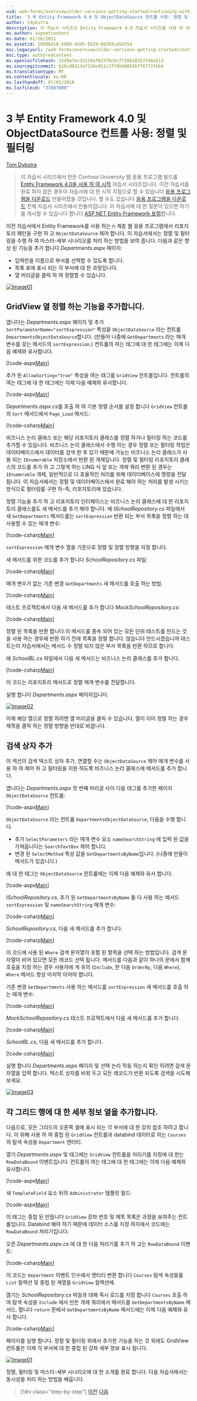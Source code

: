 ```yaml
---
uid: web-forms/overview/older-versions-getting-started/continuing-with-ef/using-the-entity-framework-and-the-objectdatasource-control-part-3-sorting-and-filtering
title: '3 부 Entity Framework 4.0 및 ObjectDataSource 컨트롤 사용: 정렬 및 필터링 | Microsoft Docs'
author: tdykstra
description: 이 자습서 시리즈의 Entity Framework 4.0 자습서 시리즈를 사용 하 여 시작 하 여 만든 Contoso University 웹 응용 프로그램 기반으로 합니다. 필자는 중...
ms.author: aspnetcontent
ms.date: 01/26/2011
ms.assetid: 2990bd10-590d-43d5-9529-6b503ce5455d
msc.legacyurl: /web-forms/overview/older-versions-getting-started/continuing-with-ef/using-the-entity-framework-and-the-objectdatasource-control-part-3-sorting-and-filtering
msc.type: authoredcontent
ms.openlocfilehash: 15d9a7ecd3119af02576cbcf728828353748a513
ms.sourcegitcommit: b28cd0313af316c051c2ff8549865bff67f2fbb4
ms.translationtype: MT
ms.contentlocale: ko-KR
ms.lasthandoff: 07/05/2018
ms.locfileid: "37807000"
---
```

<a name="using-the-entity-framework-40-and-the-objectdatasource-control-part-3-sorting-and-filtering"></a>3 부 Entity Framework 4.0 및 ObjectDataSource 컨트롤 사용: 정렬 및 필터링
====================
[Tom Dykstra](https://github.com/tdykstra)

> 이 자습서 시리즈에서 만든 Contoso University 웹 응용 프로그램 빌드를 [Entity Framework 4.0을 사용 하 여 시작](https://asp.net/entity-framework/tutorials#Getting%20Started) 자습서 시리즈입니다. 이전 자습서를 완료 하지 않은 경우이 자습서에 대 한 시작 지점으로 할 수 있습니다 [응용 프로그램을 다운로드](https://code.msdn.microsoft.com/ASPNET-Web-Forms-97f8ee9a) 만들어졌을 것입니다. 할 수도 있습니다 [응용 프로그램을 다운로드](https://code.msdn.microsoft.com/ASPNET-Web-Forms-6c7197aa) 전체 자습서 시리즈에서 만들어집니다. 이 자습서에 대 한 질문이 있으면 하기를 게시할 수 있습니다 합니다 [ASP.NET Entity Framework 포럼](https://forums.asp.net/1227.aspx)합니다.


이전 자습서에서 Entity Framework를 사용 하는 n 계층 웹 응용 프로그램에서 리포지토리 패턴을 구현 하 고 `ObjectDataSource` 제어 합니다. 이 자습서에서는 정렬 및 필터링을 수행 하 여 마스터-세부 시나리오를 처리 하는 방법을 보여 줍니다. 다음과 같은 향상 된 기능을 추가 합니다 *Departments.aspx* 페이지:

- 입력란을 이름으로 부서를 선택할 수 있도록 합니다.
- 목록 표에 표시 되는 각 부서에 대 한 과정입니다.
- 열 머리글을 클릭 하 여 정렬할 수 있습니다.

[![Image01](using-the-entity-framework-and-the-objectdatasource-control-part-3-sorting-and-filtering/_static/image2.png)](using-the-entity-framework-and-the-objectdatasource-control-part-3-sorting-and-filtering/_static/image1.png)

## <a name="adding-the-ability-to-sort-gridview-columns"></a>GridView 열 정렬 하는 기능을 추가합니다.

엽니다는 *Departments.aspx* 페이지 및 추가 `SortParameterName="sortExpression"` 특성을 `ObjectDataSource` 라는 컨트롤 `DepartmentsObjectDataSource`합니다. (만들어 나중에 `GetDepartments` 라는 매개 변수를 갖는 메서드의 `sortExpression`.) 컨트롤의 여는 태그에 대 한 태그에는 이제 다음 예제와 유사합니다.

[!code-aspx[Main](using-the-entity-framework-and-the-objectdatasource-control-part-3-sorting-and-filtering/samples/sample1.aspx)]

추가 된 `AllowSorting="true"` 특성을 여는 태그를 `GridView` 컨트롤입니다. 컨트롤의 여는 태그에 대 한 태그에는 이제 다음 예제와 유사합니다.

[!code-aspx[Main](using-the-entity-framework-and-the-objectdatasource-control-part-3-sorting-and-filtering/samples/sample2.aspx)]

*Departments.aspx.cs*를 호출 하 여 기본 정렬 순서를 설정 합니다 `GridView` 컨트롤의 `Sort` 메서드에서 `Page_Load` 메서드:

[!code-csharp[Main](using-the-entity-framework-and-the-objectdatasource-control-part-3-sorting-and-filtering/samples/sample3.cs)]

비즈니스 논리 클래스 또는 해당 리포지토리 클래스를 정렬 하거나 필터링 하는 코드를 추가할 수 있습니다. 비즈니스 논리 클래스에서 수행 하는 경우 정렬 또는 필터링 작업은 데이터베이스에서 데이터를 검색 한 후 있기 때문에 가능는 비즈니스 논리 클래스가 사용 되는 `IEnumerable` 저장소에서 반환 된 개체입니다. 정렬 및 필터링 리포지토리 클래스의 코드를 추가 하 고 그렇게 하는 LINQ 식 앞 또는 개체 쿼리 변환 된 경우는 `IEnumerable` 개체, 일반적으로 더 효율적인 처리를 위해 데이터베이스에 명령을 전달 됩니다. 이 자습서에서는 정렬 및 데이터베이스에서 완료 해야 하는 처리를 발생 시키는 방식으로 필터링를 구현 하-즉, 리포지토리에 있습니다.

정렬 기능을 추가 하 고 리포지토리 인터페이스는 비즈니스 논리 클래스에 대 한 리포지토리 클래스를도 새 메서드를 추가 해야 합니다. 에 *ISchoolRepository.cs* 파일에서 새 `GetDepartments` 메서드를는 `sortExpression` 반환 되는 부서 목록을 정렬 하는 데 사용할 수 있는 매개 변수:

[!code-csharp[Main](using-the-entity-framework-and-the-objectdatasource-control-part-3-sorting-and-filtering/samples/sample4.cs)]

`sortExpression` 매개 변수 열을 기준으로 정렬 및 정렬 방향을 지정 합니다.

새 메서드를 위한 코드를 추가 합니다 *SchoolRepository.cs* 파일:

[!code-csharp[Main](using-the-entity-framework-and-the-objectdatasource-control-part-3-sorting-and-filtering/samples/sample5.cs)]

매개 변수가 없는 기존 변경 `GetDepartments` 새 메서드를 호출 하는 방법.

[!code-csharp[Main](using-the-entity-framework-and-the-objectdatasource-control-part-3-sorting-and-filtering/samples/sample6.cs)]

테스트 프로젝트에서 다음 새 메서드를 추가 합니다 *MockSchoolRepository.cs*:

[!code-csharp[Main](using-the-entity-framework-and-the-objectdatasource-control-part-3-sorting-and-filtering/samples/sample7.cs)]

정렬 된 목록을 반환 합니다.이 메서드를 종속 되어 있는 모든 단위 테스트를 만드는 것을 사용 하는 경우에 반환 하기 전에 목록을 정렬 합니다. 않습니다 만드시겠습니까 테스트는이 자습서에서는 메서드 수 정렬 되지 않은 부서 목록을 반환 하므로 합니다.

에 *SchoolBL.cs* 파일에서 다음 새 메서드는 비즈니스 논리 클래스를 추가 합니다.

[!code-csharp[Main](using-the-entity-framework-and-the-objectdatasource-control-part-3-sorting-and-filtering/samples/sample8.cs)]

이 코드는 리포지토리 메서드로 정렬 매개 변수를 전달합니다.

실행 합니다 *Departments.aspx* 페이지입니다.

[![Image02](using-the-entity-framework-and-the-objectdatasource-control-part-3-sorting-and-filtering/_static/image4.png)](using-the-entity-framework-and-the-objectdatasource-control-part-3-sorting-and-filtering/_static/image3.png)

이제 해당 열으로 정렬 하려면 열 머리글을 클릭 수 있습니다. 열이 이미 정렬 하는 경우 제목을 클릭 하는 정렬 방향을 반대로 바꿉니다.

## <a name="adding-a-search-box"></a>검색 상자 추가

이 섹션의 검색 텍스트 상자 추가, 연결할 수는 `ObjectDataSource` 제어 매개 변수를 사용 하 여 제어 하 고 필터링을 지원 하도록 비즈니스 논리 클래스에 메서드를 추가 합니다.

엽니다는 *Departments.aspx* 첫 번째 머리글 사이 다음 태그를 추가한 페이지 `ObjectDataSource` 컨트롤:

[!code-aspx[Main](using-the-entity-framework-and-the-objectdatasource-control-part-3-sorting-and-filtering/samples/sample9.aspx)]

`ObjectDataSource` 라는 컨트롤 `DepartmentsObjectDataSource`, 다음을 수행 합니다.

- 추가 `SelectParameters` 라는 매개 변수 요소 `nameSearchString` 에 입력 된 값을 가져옵니다는 `SearchTextBox` 제어 합니다.
- 변경 된 `SelectMethod` 특성 값을 `GetDepartmentsByName`입니다. (나중에 만들이 메서드가 있습니다.)

에 대 한 태그는 `ObjectDataSource` 컨트롤에는 이제 다음 예제와 유사 합니다.

[!code-aspx[Main](using-the-entity-framework-and-the-objectdatasource-control-part-3-sorting-and-filtering/samples/sample10.aspx)]

*ISchoolRepository.cs*, 추가 된 `GetDepartmentsByName` 둘 다 사용 하는 메서드 `sortExpression` 및 `nameSearchString` 매개 변수:

[!code-csharp[Main](using-the-entity-framework-and-the-objectdatasource-control-part-3-sorting-and-filtering/samples/sample11.cs)]

*SchoolRepository.cs*, 다음 새 메서드를 추가 합니다.

[!code-csharp[Main](using-the-entity-framework-and-the-objectdatasource-control-part-3-sorting-and-filtering/samples/sample12.cs)]

이 코드에 사용 된 `Where` 검색 문자열이 포함 된 항목을 선택 하는 방법입니다. 검색 문자열이 비어 있으면 모든 레코드 선택 됩니다. 메서드를 다음과 같이 하나의 문에서 함께 호출을 지정 하는 경우 사용자에 게 유의 (`Include`, 한 다음 `OrderBy`, 다음 `Where`), `Where` 메서드 항상 마지막 이어야 합니다.

기존 변경 `GetDepartments` 사용 하는 메서드를 `sortExpression` 새 메서드를 호출 하는 매개 변수:

[!code-csharp[Main](using-the-entity-framework-and-the-objectdatasource-control-part-3-sorting-and-filtering/samples/sample13.cs)]

*MockSchoolRepository.cs* 테스트 프로젝트에서 다음 새 메서드를 추가 합니다.

[!code-csharp[Main](using-the-entity-framework-and-the-objectdatasource-control-part-3-sorting-and-filtering/samples/sample14.cs)]

*SchoolBL.cs*, 다음 새 메서드를 추가 합니다.

[!code-csharp[Main](using-the-entity-framework-and-the-objectdatasource-control-part-3-sorting-and-filtering/samples/sample15.cs)]

실행 합니다 *Departments.aspx* 페이지 및 선택 논리 작동 하는지 확인 하려면 검색 문자열을 입력 합니다. 텍스트 상자를 비워 두고 모든 레코드가 반환 되도록 검색을 시도해 보세요.

[![Image03](using-the-entity-framework-and-the-objectdatasource-control-part-3-sorting-and-filtering/_static/image6.png)](using-the-entity-framework-and-the-objectdatasource-control-part-3-sorting-and-filtering/_static/image5.png)

## <a name="adding-a-details-column-for-each-grid-row"></a>각 그리드 행에 대 한 세부 정보 열을 추가합니다.

다음으로, 모든 그리드의 오른쪽 셀에 표시 되는 각 부서에 대 한 강의 참조 하려고 합니다. 이 위해 사용 하 여 중첩 된 `GridView` 컨트롤과 databind 데이터로 하는 `Courses` 의 탐색 속성을 `Department` 엔터티.

열기 *Departments.aspx* 및 태그에는 `GridView` 컨트롤을 처리기를 지정에 대 한는 `RowDataBound` 이벤트입니다. 컨트롤의 여는 태그에 대 한 태그에는 이제 다음 예제와 유사합니다.

[!code-aspx[Main](using-the-entity-framework-and-the-objectdatasource-control-part-3-sorting-and-filtering/samples/sample16.aspx)]

새 `TemplateField` 요소 뒤의 `Administrator` 템플릿 필드:

[!code-aspx[Main](using-the-entity-framework-and-the-objectdatasource-control-part-3-sorting-and-filtering/samples/sample17.aspx)]

이 태그는 중첩 된 만듭니다 `GridView` 강좌 번호 및 제목 목록은 과정을 보여주는 컨트롤입니다. Databind 해야 하기 때문에 데이터 소스를 지정 하지에서 코드에는 `RowDataBound` 처리기입니다.

오픈 *Departments.aspx.cs* 에 대 한 다음 처리기를 추가 하 고는 `RowDataBound` 이벤트:

[!code-csharp[Main](using-the-entity-framework-and-the-objectdatasource-control-part-3-sorting-and-filtering/samples/sample18.cs)]

이 코드는 `Department` 이벤트 인수에서 엔터티 변환 합니다 `Courses` 탐색 속성을를 `List` 컬렉션 및 중첩 된 계열을 `GridView` 컬렉션에.

열기는 *SchoolRepository.cs* 파일과 대해 즉시 로드를 지정 합니다 `Courses` 호출 하 여 탐색 속성을 `Include` 에서 만든 개체 쿼리에서 메서드를 `GetDepartmentsByName` 메서드. 합니다 `return` 문에서 `GetDepartmentsByName` 메서드에는 이제 다음 예제와 유사 합니다.

[!code-csharp[Main](using-the-entity-framework-and-the-objectdatasource-control-part-3-sorting-and-filtering/samples/sample19.cs)]

페이지를 실행 합니다. 정렬 및 필터링 위에서 추가한 기능을 하는 것 외에도 GridView 컨트롤은 이제 각 부서에 대 한 중첩 된 강좌 세부 정보 표시 됩니다.

[![Image01](using-the-entity-framework-and-the-objectdatasource-control-part-3-sorting-and-filtering/_static/image8.png)](using-the-entity-framework-and-the-objectdatasource-control-part-3-sorting-and-filtering/_static/image7.png)

정렬, 필터링 및 마스터-세부 시나리오에 대 한 소개를 완료 합니다. 다음 자습서에서는 동시성을 처리 하는 방법을 배웁니다.

> [!div class="step-by-step"]
> [이전](using-the-entity-framework-and-the-objectdatasource-control-part-2-adding-a-business-logic-layer-and-unit-tests.md)
> [다음](handling-concurrency-with-the-entity-framework-in-an-asp-net-web-application.md)
